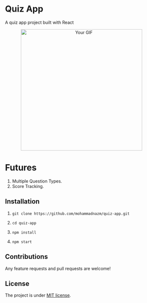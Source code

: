 # Quiz App

A quiz app project built with React

<p align="center">
  <img src="https://github.com/mohammadnazm/quiz-app/assets/63538356/db6756c3-4954-4191-a83b-bf97197de285" alt="Your GIF" width="400" />
</p>


# Futures
1. Multiple Question Types.
2. Score Tracking.

## Installation

1. `git clone https://github.com/mohammadnazm/quiz-app.git`

2. `cd quiz-app`

3. `npm install`

4. `npm start`

## Contributions

Any feature requests and pull requests are welcome!

## License

The project is under [MIT license](https://choosealicense.com/licenses/mit/).
